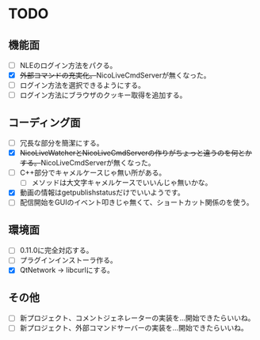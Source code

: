 # TODO

## 機能面

* [ ] NLEのログイン方法をパクる。
* [x] <del>外部コマンドの充実化。</del>NicoLiveCmdServerが無くなった。
* [ ] ログイン方法を選択できるようにする。
* [ ] ログイン方法にブラウザのクッキー取得を追加する。

## コーディング面

* [ ] 冗長な部分を簡潔にする。
* [x] <del>NicoLiveWatcherとNicoLiveCmdServerの作りがちょっと違うのを何とかする。</del>NicoLiveCmdServerが無くなった。
* [ ] C++部分でキャメルケースじゃ無い所がある。
    * [ ] メソッドは大文字キャメルケースでいいんじゃ無いかな。
* [x] 動画の情報はgetpublishstatusだけでいいようです。
* [ ] 配信開始をGUIのイベント叩きじゃ無くて、ショートカット関係のを使う。

## 環境面

* [ ] 0.11.0に完全対応する。
* [ ] プラグインインストーラ作る。
* [x] QtNetwork -> libcurlにする。

## その他

* [ ] 新プロジェクト、コメントジェネレーターの実装を…開始できたらいいね。
* [ ] 新プロジェクト、外部コマンドサーバーの実装を…開始できたらいいね。
